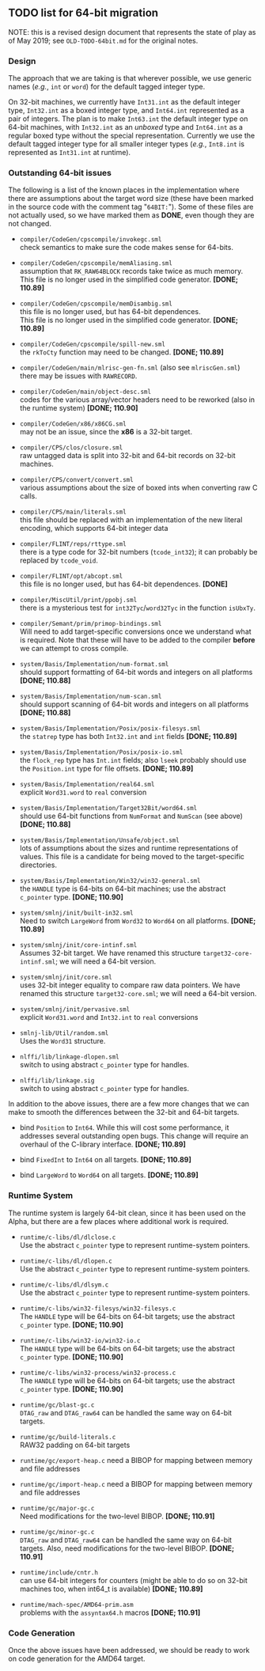 ## TODO list for 64-bit migration

NOTE: this is a revised design document that represents the state
of play as of May 2019; see `OLD-TODO-64bit.md` for the original
notes.

### Design

The approach that we are taking is that wherever possible, we use
generic names (*e.g.*, `int` or `word`) for the default tagged
integer type.

On 32-bit machines, we currently have `Int31.int` as the default integer
type, `Int32.int` as a boxed integer type, and `Int64.int` represented as
a pair of integers.  The plan is to make `Int63.int` the default integer
type on 64-bit machines, with `Int32.int` as an *unboxed* type and `Int64.int`
as a regular boxed type without the special representation.  Currently
we use the default tagged integer type for all smaller integer types
(*e.g.*, `Int8.int` is represented as `Int31.int` at runtime).

### Outstanding 64-bit issues

The following is a list of the known places in the implementation where
there are assumptions about the target word size (these have
been marked in the source code with the comment tag "`64BIT:`").
Some of these files are not actually used, so we have marked them
as **DONE**, even though they are not changed.

  * `compiler/CodeGen/cpscompile/invokegc.sml` <br/>
    check semantics to make sure the code makes sense for 64-bits.

  * `compiler/CodeGen/cpscompile/memAliasing.sml` <br/>
    assumption that `RK_RAW64BLOCK` records take twice as much memory. <br/>
    This file is no longer used in the simplified code generator.
    **[DONE; 110.89]**

  * `compiler/CodeGen/cpscompile/memDisambig.sml` <br/>
    this file is no longer used, but has 64-bit dependences. <br/>
    This file is no longer used in the simplified code generator.
    **[DONE; 110.89]**

  * `compiler/CodeGen/cpscompile/spill-new.sml` <br/>
    the `rkToCty` function may need to be changed.
    **[DONE; 110.89]**

  * `compiler/CodeGen/main/mlrisc-gen-fn.sml` (also see `mlriscGen.sml`)<br/>
    there may be issues with `RAWRECORD`.

  * `compiler/CodeGen/main/object-desc.sml` <br/>
    codes for the various array/vector headers need to be reworked (also in the
    runtime system)
    **[DONE; 110.90]**

  * `compiler/CodeGen/x86/x86CG.sml` <br/>
    may not be an issue, since the **x86** is a 32-bit target.

  * `compiler/CPS/clos/closure.sml` <br/>
    raw untagged data is split into 32-bit and 64-bit records on 32-bit machines.

  * `compiler/CPS/convert/convert.sml` <br/>
    various assumptions about the size of boxed ints when converting
    raw C calls.

  * `compiler/CPS/main/literals.sml` <br/>
    this file should be replaced with an implementation of the new literal
    encoding, which supports 64-bit integer data

  * `compiler/FLINT/reps/rttype.sml` <br/>
    there is a type code for 32-bit numbers (`tcode_int32`); it can probably
    be replaced by `tcode_void`.

  * `compiler/FLINT/opt/abcopt.sml` <br/>
    this file is no longer used, but has 64-bit dependences.
    **[DONE]**

  * `compiler/MiscUtil/print/ppobj.sml` <br/>
    there is a mysterious test for `int32Tyc`/`word32Tyc` in the function
    `isUbxTy`.

  * `compiler/Semant/prim/primop-bindings.sml` <br/>
    Will need to add target-specific conversions once we understand what is
    required.  Note that these will have to be added to the compiler **before**
    we can attempt to cross compile.

  * `system/Basis/Implementation/num-format.sml` <br/>
    should support formatting of 64-bit words and integers on all platforms
    **[DONE; 110.88]**

  * `system/Basis/Implementation/num-scan.sml` <br/>
    should support scanning of 64-bit words and integers on all platforms
    **[DONE; 110.88]**

  * `system/Basis/Implementation/Posix/posix-filesys.sml` <br/>
    the `statrep` type has both `Int32.int` and `int` fields
    **[DONE; 110.89]**

  * `system/Basis/Implementation/Posix/posix-io.sml` <br/>
    the `flock_rep` type has `Int.int` fields; also `lseek` probably should use the
    `Position.int` type for file offsets.
    **[DONE; 110.89]**

  * `system/Basis/Implementation/real64.sml` <br/>
    explicit `Word31.word` to `real` conversion

  * `system/Basis/Implementation/Target32Bit/word64.sml` <br/>
    should use 64-bit functions from `NumFormat` and `NumScan` (see above)
    **[DONE; 110.88]**

  * `system/Basis/Implementation/Unsafe/object.sml` <br/>
    lots of assumptions about the sizes and runtime representations of values.
    This file is a candidate for being moved to the target-specific
    directories.

  * `system/Basis/Implementation/Win32/win32-general.sml` <br/>
    the `HANDLE` type is 64-bits on 64-bit machines; use the abstract
    `c_pointer` type.
    **[DONE; 110.90]**

  * `system/smlnj/init/built-in32.sml` <br/>
    Need to switch `LargeWord` from `Word32` to `Word64` on all platforms.
    **[DONE; 110.89]**

  * `system/smlnj/init/core-intinf.sml` <br/>
    Assumes 32-bit target.  We have renamed this structure `target32-core-intinf.sml`; we
    will need a 64-bit version.

  * `system/smlnj/init/core.sml` <br/>
    uses 32-bit integer equality to compare raw data pointers.  We have renamed this
    structure `target32-core.sml`; we will need a 64-bit version.

  * `system/smlnj/init/pervasive.sml` <br/>
    explicit `Word31.word` and `Int32.int` to `real` conversions

  * `smlnj-lib/Util/random.sml` <br/>
    Uses the `Word31` structure.

  * `nlffi/lib/linkage-dlopen.sml` <br/>
    switch to using abstract `c_pointer` type for handles.

  * `nlffi/lib/linkage.sig` <br/>
    switch to using abstract `c_pointer` type for handles.

In addition to the above issues, there are a few more changes that we can make
to smooth the differences between the 32-bit and 64-bit targets.

  * bind `Position` to `Int64`.  While this will cost some performance, it
    addresses several outstanding open bugs.  This change will require an
    overhaul of the C-library interface.
    **[DONE; 110.89]**

  * bind `FixedInt` to `Int64` on all targets.
    **[DONE; 110.89]**

  * bind `LargeWord` to `Word64` on all targets.
    **[DONE; 110.89]**

### Runtime System

The runtime system is largely 64-bit clean, since it has been used on the
Alpha, but there are a few places where additional work is required.

  * `runtime/c-libs/dl/dlclose.c` <br/>
    Use the abstract `c_pointer` type to represent runtime-system pointers.

  * `runtime/c-libs/dl/dlopen.c` <br/>
    Use the abstract `c_pointer` type to represent runtime-system pointers.

  * `runtime/c-libs/dl/dlsym.c` <br/>
    Use the abstract `c_pointer` type to represent runtime-system pointers.

  * `runtime/c-libs/win32-filesys/win32-filesys.c` <br/>
    The `HANDLE` type will be 64-bits on 64-bit targets; use the abstract
    `c_pointer` type.
    **[DONE; 110.90]**

  * `runtime/c-libs/win32-io/win32-io.c` <br/>
    The `HANDLE` type will be 64-bits on 64-bit targets; use the abstract
    `c_pointer` type.
    **[DONE; 110.90]**

  * `runtime/c-libs/win32-process/win32-process.c` <br/>
    The `HANDLE` type will be 64-bits on 64-bit targets; use the abstract
    `c_pointer` type.
    **[DONE; 110.90]**

  * `runtime/gc/blast-gc.c` <br/>
    `DTAG_raw` and `DTAG_raw64` can be handled the same way on 64-bit targets.

  * `runtime/gc/build-literals.c` <br/>
    RAW32 padding on 64-bit targets

  * `runtime/gc/export-heap.c`
    need a BIBOP for mapping between memory and file addresses

  * `runtime/gc/import-heap.c`
    need a BIBOP for mapping between memory and file addresses

  * `runtime/gc/major-gc.c` <br/>
    Need modifications for the two-level BIBOP.
    **[DONE; 110.91]**

  * `runtime/gc/minor-gc.c` <br/>
    `DTAG_raw` and `DTAG_raw64` can be handled the same way on 64-bit targets.
    Also, need modifications for the two-level BIBOP.
    **[DONE; 110.91]**

  * `runtime/include/cntr.h` <br/>
    can use 64-bit integers for counters (might be able to do so on 32-bit machines
    too, when int64_t is available)
    **[DONE; 110.89]**

  * `runtime/mach-spec/AMD64-prim.asm` <br/>
    problems with the `assyntax64.h` macros
    **[DONE; 110.91]**


### Code Generation

Once the above issues have been addressed, we should be ready to work on
code generation for the AMD64 target.

